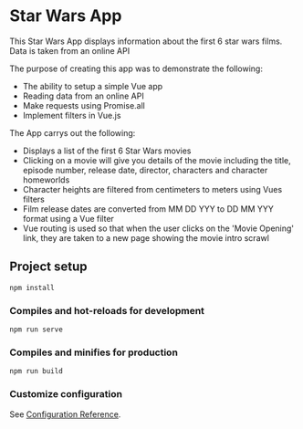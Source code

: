 # Star Wars App

This Star Wars App displays information about the first 6 star wars films. Data is taken from an online API

The purpose of creating this app was to demonstrate the following:
* The ability to setup a simple Vue app
* Reading data from an online API
* Make requests using Promise.all
* Implement filters in Vue.js

The App carrys out the following:
* Displays a list of the first 6 Star Wars movies
* Clicking on a movie will give you details of the movie including the title, episode number, release date, director, characters and character homeworlds
* Character heights are filtered from centimeters to meters using Vues filters
* Film release dates are converted from MM DD YYY to DD MM YYY format using a Vue filter
* Vue routing is used so that when the user clicks on the 'Movie Opening' link, they are taken to a new page showing the movie intro scrawl

## Project setup
```
npm install
```

### Compiles and hot-reloads for development
```
npm run serve
```

### Compiles and minifies for production
```
npm run build
```

### Customize configuration
See [Configuration Reference](https://cli.vuejs.org/config/).
